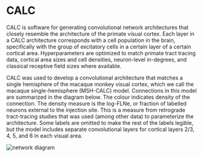 # CALC
CALC is software for generating convolutional network architectures that closely resemble the architecture of the primate visual cortex. Each layer in a CALC architecture corresponds with a cell population in the brain, specifically with the group of excitatory cells in a certain layer of a certain cortical area. Hyperparameters are optimized to match primate tract tracing data, cortical area sizes and cell densities, neuron-level in-degrees, and classical receptive field sizes where available. 

CALC was used to develop a convolutional architecture that matches a single hemisphere of the macaque monkey visual cortex, which we call the macaque single-hemisphere (MSH-CALC) model. Connections in this model are summarized in the diagram below. The colour indicates density of the connection. The density measure is the log-FLNe, or fraction of labelled neurons external to the injection site. This is a measure from retrograde tract-tracing studies that was used (among other data) to parameterize the architecture. Some labels are omitted to make the rest of the labels legible, but the model includes separate convolutional layers for cortical layers 2/3, 4, 5, and 6 in each visual area. 

![network diagram](https://github.com/bptripp/calc/blob/master/MSH-FLNe.png "network diagram")
